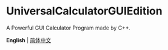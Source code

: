 # UniversalCalculatorGUIEdition

A Powerful GUI Calculator Program made by C++.

**English** | [简体中文](./README.zh-Hans.md)
